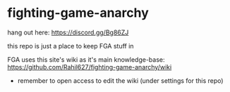 # fighting-game-anarchy

hang out here: https://discord.gg/Bg86ZJ

this repo is just a place to keep FGA stuff in

FGA uses this site's wiki as it's main knowledge-base: https://github.com/Rahil627/fighting-game-anarchy/wiki
  - remember to open access to edit the wiki (under settings for this repo)
